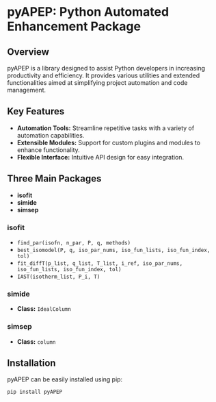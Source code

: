# pyAPEP: Python Automated Enhancement Package

## Overview
pyAPEP is a library designed to assist Python developers in increasing productivity and efficiency. It provides various utilities and extended functionalities aimed at simplifying project automation and code management.

## Key Features
- **Automation Tools:** Streamline repetitive tasks with a variety of automation capabilities.
- **Extensible Modules:** Support for custom plugins and modules to enhance functionality.
- **Flexible Interface:** Intuitive API design for easy integration.

## Three Main Packages
- **isofit**
- **simide**
- **simsep**

### isofit
- `find_par(isofn, n_par, P, q, methods)`
- `best_isomodel(P, q, iso_par_nums, iso_fun_lists, iso_fun_index, tol)`
- `fit_diffT(p_list, q_list, T_list, i_ref, iso_par_nums, iso_fun_lists, iso_fun_index, tol)`
- `IAST(isotherm_list, P_i, T)`

### simide
- **Class:** `IdealColumn`

### simsep
- **Class:** `column`

## Installation
pyAPEP can be easily installed using pip:

```bash
pip install pyAPEP
